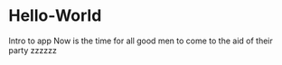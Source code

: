 # Hello-World
Intro to app
Now is the time for all good men to come to the aid of their party
zzzzzz
